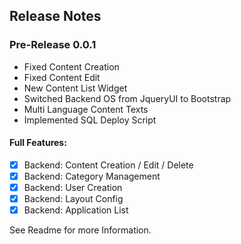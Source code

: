 ## Release Notes
### Pre-Release 0.0.1
* Fixed Content Creation
* Fixed Content Edit
* New Content List Widget
* Switched Backend OS from JqueryUI to Bootstrap
* Multi Language Content Texts
* Implemented SQL Deploy Script

#### Full Features:
* [x] Backend: Content Creation / Edit / Delete
* [x] Backend: Category Management
* [x] Backend: User Creation
* [x] Backend: Layout Config
* [x] Backend: Application List
 
See Readme for more Information.
